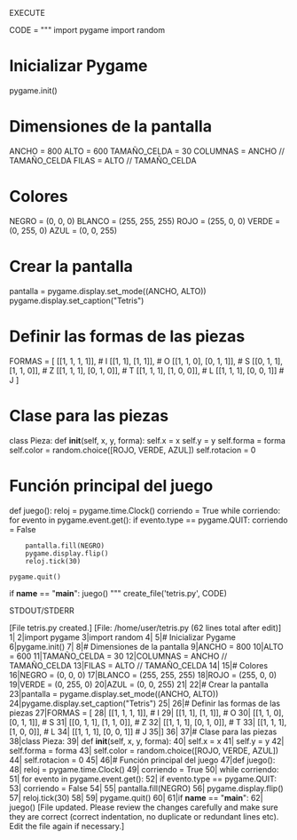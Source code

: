 EXECUTE

CODE = """
import pygame
import random

# Inicializar Pygame
pygame.init()

# Dimensiones de la pantalla
ANCHO = 800
ALTO = 600
TAMAÑO_CELDA = 30
COLUMNAS = ANCHO // TAMAÑO_CELDA
FILAS = ALTO // TAMAÑO_CELDA

# Colores
NEGRO = (0, 0, 0)
BLANCO = (255, 255, 255)
ROJO = (255, 0, 0)
VERDE = (0, 255, 0)
AZUL = (0, 0, 255)

# Crear la pantalla
pantalla = pygame.display.set_mode((ANCHO, ALTO))
pygame.display.set_caption("Tetris")

# Definir las formas de las piezas
FORMAS = [
    [[1, 1, 1, 1]],  # I
    [[1, 1], [1, 1]],  # O
    [[1, 1, 0], [0, 1, 1]],  # S
    [[0, 1, 1], [1, 1, 0]],  # Z
    [[1, 1, 1], [0, 1, 0]],  # T
    [[1, 1, 1], [1, 0, 0]],  # L
    [[1, 1, 1], [0, 0, 1]]  # J
]

# Clase para las piezas
class Pieza:
    def __init__(self, x, y, forma):
        self.x = x
        self.y = y
        self.forma = forma
        self.color = random.choice([ROJO, VERDE, AZUL])
        self.rotacion = 0

# Función principal del juego
def juego():
    reloj = pygame.time.Clock()
    corriendo = True
    while corriendo:
        for evento in pygame.event.get():
            if evento.type == pygame.QUIT:
                corriendo = False

        pantalla.fill(NEGRO)
        pygame.display.flip()
        reloj.tick(30)

    pygame.quit()

if __name__ == "__main__":
    juego()
"""
create_file('tetris.py', CODE)

STDOUT/STDERR

[File tetris.py created.]
[File: /home/user/tetris.py (62 lines total after edit)]
1|
2|import pygame
3|import random
4|
5|# Inicializar Pygame
6|pygame.init()
7|
8|# Dimensiones de la pantalla
9|ANCHO = 800
10|ALTO = 600
11|TAMAÑO_CELDA = 30
12|COLUMNAS = ANCHO // TAMAÑO_CELDA
13|FILAS = ALTO // TAMAÑO_CELDA
14|
15|# Colores
16|NEGRO = (0, 0, 0)
17|BLANCO = (255, 255, 255)
18|ROJO = (255, 0, 0)
19|VERDE = (0, 255, 0)
20|AZUL = (0, 0, 255)
21|
22|# Crear la pantalla
23|pantalla = pygame.display.set_mode((ANCHO, ALTO))
24|pygame.display.set_caption("Tetris")
25|
26|# Definir las formas de las piezas
27|FORMAS = [
28|    [[1, 1, 1, 1]],  # I
29|    [[1, 1], [1, 1]],  # O
30|    [[1, 1, 0], [0, 1, 1]],  # S
31|    [[0, 1, 1], [1, 1, 0]],  # Z
32|    [[1, 1, 1], [0, 1, 0]],  # T
33|    [[1, 1, 1], [1, 0, 0]],  # L
34|    [[1, 1, 1], [0, 0, 1]]  # J
35|]
36|
37|# Clase para las piezas
38|class Pieza:
39|    def __init__(self, x, y, forma):
40|        self.x = x
41|        self.y = y
42|        self.forma = forma
43|        self.color = random.choice([ROJO, VERDE, AZUL])
44|        self.rotacion = 0
45|
46|# Función principal del juego
47|def juego():
48|    reloj = pygame.time.Clock()
49|    corriendo = True
50|    while corriendo:
51|        for evento in pygame.event.get():
52|            if evento.type == pygame.QUIT:
53|                corriendo = False
54|
55|        pantalla.fill(NEGRO)
56|        pygame.display.flip()
57|        reloj.tick(30)
58|
59|    pygame.quit()
60|
61|if __name__ == "__main__":
62|    juego()
[File updated. Please review the changes carefully and make sure they are correct (correct indentation, no duplicate or redundant lines etc). Edit the file again if necessary.]



